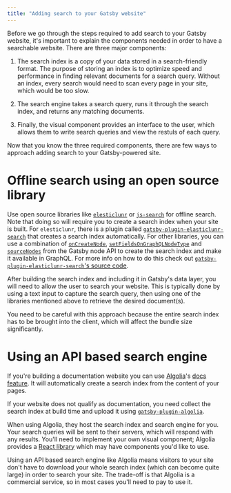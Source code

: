 ```yaml
---
title: "Adding search to your Gatsby website"
---
```


Before we go through the steps required to add search to your Gatsby website, it's important to explain the components needed in order to have a searchable website. There are three major components:

1. The search index is a copy of your data stored in a search-friendly format. The purpose of storing an index is to optimize speed and performance in finding relevant documents for a search query. Without an index, every search would need to scan every page in your site, which would be too slow.

2. The search engine takes a search query, runs it through the search index, and returns any matching documents.

3. Finally, the visual component provides an interface to the user, which allows them to write search queries and view the restuls of each query.

Now that you know the three required components, there are few ways to approach adding search to your Gatsby-powered site.

# Offline search using an open source library

Use open source libraries like [`elesticlunr`](https://www.npmjs.com/package/elasticlunr) or [`js-search`](https://github.com/bvaughn/js-search) for offline search. Note that doing so will require you to create a search index when your site is built. For `elesticlunr`, there is a plugin called [`gatsby-plugin-elasticlunr-search`](https://github.com/andrew-codes/gatsby-plugin-elasticlunr-search) that creates a search index automatically. For other libraries, you can use a combination of [`onCreateNode`](https://www.gatsbyjs.org/docs/node-apis/#onCreateNode), [`setFieldsOnGraphQLNodeType`](https://www.gatsbyjs.org/docs/node-apis/#setFieldsOnGraphQLNodeType) and [`sourceNodes`](https://www.gatsbyjs.org/docs/node-apis/#sourceNodes) from the Gatsby node API to create the search index and make it available in GraphQL. For more info on how to do this check out [`gatsby-plugin-elasticlunr-search`'s source code](https://github.com/andrew-codes/gatsby-plugin-elasticlunr-search/blob/master/src/gatsby-node.js#L88-L126).

After building the search index and including it in Gatsby's data layer, you will need to allow the user to search your website. This is typically done by using a text input to capture the search query, then using one of the libraries mentioned above to retrieve the desired document(s).

You need to be careful with this approach because the entire search index has to be brought into the client, which will affect the bundle size significantly.

# Using an API based search engine

If you're building a documentation website you can use [Algolia](https://www.algolia.com/)'s [docs feature](https://www.algolia.com/doc/). It will automatically create a search index from the content of your pages.

If your website does not qualify as documentation, you need collect the search index at build time and upload it using [`gatsby-plugin-algolia`](https://github.com/algolia/gatsby-plugin-algolia).

When using Algolia, they host the search index and search engine for you. Your search queries will be sent to their servers, which will respond with any results.  You'll need to implement your own visual component; Algolia provides a [React library](https://github.com/algolia/react-instantsearch) which may have components you'd like to use.

Using an API based search engine like Algolia means visitors to your site don't have to download your whole search index (which can become quite large) in order to search your site. The trade-off is that Algolia is a commercial service, so in most cases you'll need to pay to use it.
